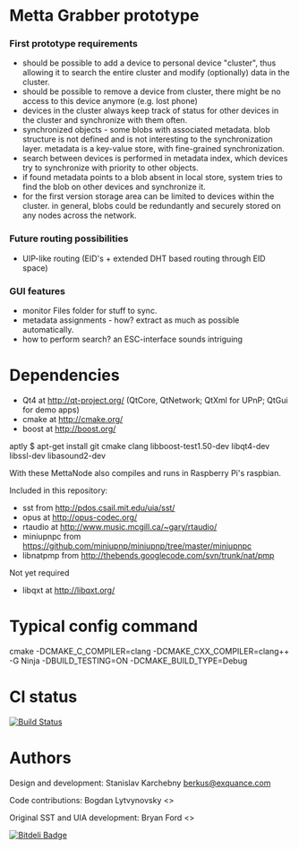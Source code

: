 Metta Grabber prototype
=======================

### First prototype requirements

* should be possible to add a device to personal device "cluster", thus allowing it to search the entire cluster and modify (optionally) data in the cluster.
* should be possible to remove a device from cluster, there might be no access to this device anymore (e.g. lost phone)
* devices in the cluster always keep track of status for other devices in the cluster and synchronize with them often.
* synchronized objects - some blobs with associated metadata. blob structure is not defined and is not interesting to the synchronization layer. metadata is a key-value store, with fine-grained synchronization.
* search between devices is performed in metadata index, which devices try to synchronize with priority to other objects.
* if found metadata points to a blob absent in local store, system tries to find the blob on other devices and synchronize it.
* for the first version storage area can be limited to devices within the cluster. in general, blobs could be redundantly and securely stored on any nodes across the network.

### Future routing possibilities

* UIP-like routing (EID's + extended DHT based routing through EID space)

### GUI features

* monitor Files folder for stuff to sync.
* metadata assignments - how? extract as much as possible automatically.
* how to perform search? an ESC-interface sounds intriguing

Dependencies
============

* Qt4 at http://qt-project.org/ (QtCore, QtNetwork; QtXml for UPnP; QtGui for demo apps)
* cmake at http://cmake.org/
* boost at http://boost.org/

aptly
 $ apt-get install git cmake clang libboost-test1.50-dev libqt4-dev libssl-dev libasound2-dev

 With these MettaNode also compiles and runs in Raspberry Pi's raspbian.

Included in this repository:

* sst from http://pdos.csail.mit.edu/uia/sst/
* opus at http://opus-codec.org/
* rtaudio at http://www.music.mcgill.ca/~gary/rtaudio/
* miniupnpc from https://github.com/miniupnp/miniupnp/tree/master/miniupnpc
* libnatpmp from http://thebends.googlecode.com/svn/trunk/nat/pmp

Not yet required

* libqxt at http://libqxt.org/

Typical config command
======================

cmake -DCMAKE_C_COMPILER=clang -DCMAKE_CXX_COMPILER=clang++ -G Ninja -DBUILD_TESTING=ON -DCMAKE_BUILD_TYPE=Debug

CI status
=========
[![Build Status](https://secure.travis-ci.org/berkus/mettanode.png)](http://travis-ci.org/berkus/mettanode)

Authors
=======
Design and development:
Stanislav Karchebny <berkus@exquance.com>

Code contributions:
Bogdan Lytvynovsky <>

Original SST and UIA development:
Bryan Ford <>



[![Bitdeli Badge](https://d2weczhvl823v0.cloudfront.net/berkus/mettanode/trend.png)](https://bitdeli.com/free "Bitdeli Badge")


